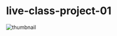 # live-class-project-01
![thumbnail](https://user-images.githubusercontent.com/78957004/207493411-18b64a36-ab01-4ab1-933d-0db65e51d621.png)
